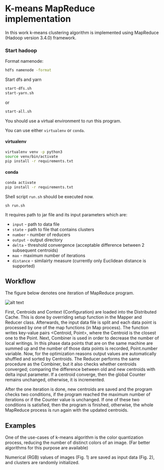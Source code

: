 # K-means MapReduce implementation
In this work k-means clustering algorithm is implemented using MapReduce (Hadoop version 3.4.0) framework.
### Start hadoop
Format namenode:
```bash
hdfs namenode -format
```

Start dfs and yarn
```bash
start-dfs.sh
start-yarn.sh
```
or 
```bash
start-all.sh
```

You should use a virtual environment to run this program.

You can use either ```virtualenv``` or ```conda```.

#### virtualenv
```bash
virtualenv venv -p python3
source venv/bin/activate
pip install -r requirements.txt
```

#### conda
```bash
conda activate
pip install -r requirements.txt
```


Shell script ```run.sh``` should be executed now. 

```
sh run.sh
```

It requires path to jar file and its input parameters which are:

* ```input``` - path to data file
* ```state``` - path to file that contains clusters 
* ```number``` - number of reducers 
* ```output``` - output directory 
* ```delta``` - threshold convergence (acceptable difference between 2 subsequent centroids)
* ```max``` - maximum number of iterations 
* ```distance``` - similairty measure (currently only Euclidean distance is supported)

## Workflow
The figure below denotes one iteration of MapReduce program.

![alt text][flow]

First, Centroids and Context (Configuration) are loaded into the Distributed Cache. This is done by overriding setup function in the Mapper and Reducer class. Afterwards, the input data file is split and each data point is processed by one of the map functions (in Map process). The function writes key-value pairs <Centroid, Point>, where the Centroid is the closest one to the Point. Next, Combiner is used in order to decrease the number of local writings. In this phase data points that are on the same machine are summed up and the number of those data points is recorded, Point.number variable. Now, for the optimization reasons output values are automatically shuffled and sorted by Centroids. The Reducer performs the same procedure as the Combiner, but it also checks whether centroids converged; comparing the difference between old and new centroids with delta input parameter. If a centroid converge, then the global Counter remains unchanged, otherwise, it is incremented. 

After the one iteration is done, new centroids are saved and the program checks two conditions, if the program reached the maximum number of iterations or if the Counter value is unchanged. If one of these two conditions is satisfied, then the program is finished, otherwise, the whole MapReduce process is run again with the updated centroids.

## Examples
One of the use-cases of k-means algorithm is the color quantization process, reducing the number of distinct colors of an image. (Far better algorithms for this purpose are available)

Numerical (RGB) values of images (Fig. 1) are saved as input data (Fig. 2), and clusters are randomly initialized. 



[flow]: https://github.com/Maki94/kmeans_mapreduce/blob/master/figures/alg.png "One MapReduce iteration"